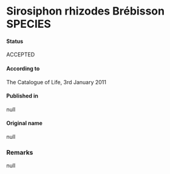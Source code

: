 Sirosiphon rhizodes Brébisson SPECIES
=======

#### Status
ACCEPTED

#### According to
The Catalogue of Life, 3rd January 2011

#### Published in
null

#### Original name
null

### Remarks
null